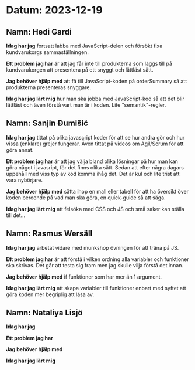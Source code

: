 # Datum: 2023-12-19

## Namn: Hedi Gardi

**Idag har jag** fortsatt labba med JavaScript-delen och försökt fixa kundvarukorgs sammaställningen.

**Ett problem jag har** är att jag får inte till produkterna som läggs till på kundvarukorgen att presentera på ett snyggt och lättläst sätt.

**Jag behöver hjälp med** att få till JavaScript-koden på orderSummary så att produkterna presenteras snyggare.

**Idag har jag lärt mig** hur man ska jobba med JavaScript-kod så att det blir lättläst och även förstå vart man är i koden. Lite "semantik"-regler.

## Namn: Sanjin Đumišić

**Idag har jag** tittat på olika javascript koder för att se hur andra gör och hur vissa (enklare) grejer fungerar. Även tittat på videos om Agil/Scrum för att göra annat.

**Ett problem jag har** är att jag välja bland olika lösningar på hur man kan göra något i javasript, för det finns olika sätt. Sedan att efter några dagars uppehåll med viss typ av kod komma ihåg det. Det är kul och lite trist att vara nybörjare.

**Jag behöver hjälp med** sätta ihop en mall eller tabell för att ha översikt över koden beroende på vad man ska göra, en quick-guide så att säga.

**Idag har jag lärt mig** att felsöka med CSS och JS och små saker kan ställa till det...

## Namn: Rasmus Wersäll

**Idag har jag** arbetat vidare med munkshop övningen för att träna på JS.

**Ett problem jag har** är att förstå i vilken ordning alla variabler och funktioner ska skrivas. Det går att testa sig fram men jag skulle vilja förstå det innan.

**Jag behöver hjälp med** if funktioner som har mer än 1 argument.

**Idag har jag lärt mig** att skapa variabler till funktioner enbart med syftet att göra koden mer begriplig att läsa av.

## Namn: Nataliya Lisjö

**Idag har jag**

**Ett problem jag har**

**Jag behöver hjälp med**

**Idag har jag lärt mig**
